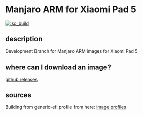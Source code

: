 # Manjaro ARM for Xiaomi Pad 5
[![iso_build](https://github.com/rodriguezst/manjaro-nabu/workflows/image_build_all/badge.svg)](https://github.com/rodriguezst/manjaro-nabu/actions)

## description

Development Branch for Manjaro ARM images for Xiaomi Pad 5

## where can I download an image?

[github releases](https://github.com/rodriguezst/manjaro-nabu/releases)

## sources

Building from generic-efi profile from here: [image profiles](https://gitlab.manjaro.org/manjaro-arm/applications/arm-profiles)

